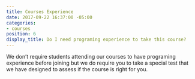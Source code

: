```yaml
---
title: Courses Experience
date: 2017-09-22 16:37:00 -05:00
categories:
- courses
position: 6
display_title: Do I need programing experience to take this course?
---
```


We don’t require students attending our courses to have programing experience before joining but we do require you to take a special test that we have designed to assess if the course is right for you.